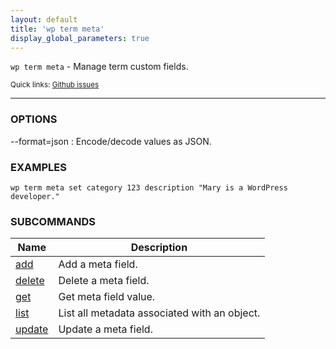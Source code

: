 ```yaml
---
layout: default
title: 'wp term meta'
display_global_parameters: true
---
```


`wp term meta` - Manage term custom fields.

<small>Quick links: <a href="https://github.com/wp-cli/wp-cli/issues?q=is%3Aopen+label%3Acommand%3Ameta+sort%3Aupdated-desc">Github issues</a></small>

<hr />

### OPTIONS

\--format=json
: Encode/decode values as JSON.

### EXAMPLES

    wp term meta set category 123 description "Mary is a WordPress developer."





### SUBCOMMANDS

<table>
	<thead>
	<tr>
		<th>Name</th>
		<th>Description</th>
	</tr>
	</thead>
	<tbody>
		<tr>
			<td><a href="/commands/term/meta/add/">add</a></td>
			<td>Add a meta field.</td>
		</tr>
		<tr>
			<td><a href="/commands/term/meta/delete/">delete</a></td>
			<td>Delete a meta field.</td>
		</tr>
		<tr>
			<td><a href="/commands/term/meta/get/">get</a></td>
			<td>Get meta field value.</td>
		</tr>
		<tr>
			<td><a href="/commands/term/meta/list/">list</a></td>
			<td>List all metadata associated with an object.</td>
		</tr>
		<tr>
			<td><a href="/commands/term/meta/update/">update</a></td>
			<td>Update a meta field.</td>
		</tr>
	</tbody>
</table>
